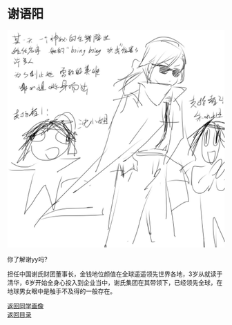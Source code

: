 # 谢语阳

![谢语阳自画像](/photos/正史/同学画像/谢语阳自画像.jpg)

你了解谢yy吗?

担任中国谢氏财团董事长，金钱地位颜值在全球遥遥领先世界各地，3岁从就读于清华，6岁开始全身心投入到企业当中，谢氏集团在其带领下，已经领先全球，在地球男女眼中是触手不及得的一般存在。

[返回同学画像](/同学画像.html)  
[返回目录](/index.html)
